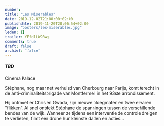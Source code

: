 ```yaml
---
number: 
title: "Les Miserables"
date: 2019-12-02T21:00:00+02:00
publishdate: 2019-11-20T20:06:54+02:00
image: "posters/les-miserables.jpg"
leden: []
trailer: YFfdlLW9Rwg
comments: true
draft: false
archief: "false"
---
```


##### TBD

Cinema Palace

Stéphane, nog maar net verhuisd van Cherbourg naar Parijs, komt terecht in de
anti-criminaliteitsbrigade van Montfermeil in het 93ste arrondissement.
<!--more-->
Hij ontmoet er Chris en Gwada, zijn nieuwe ploegmaten en twee ervaren "flikken".
Al snel ontdekt Stéphane de spanningen tussen de verschillende bendes van de
wijk. Wanneer ze tijdens een interventie de controle dreigen te verliezen,
filmt een drone hun kleinste daden en acties...
